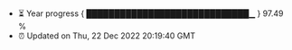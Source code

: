 - ⏳ Year progress { █████████████████████████████▁ } 97.49 %
- ⏰ Updated on Thu, 22 Dec 2022 20:19:40 GMT

